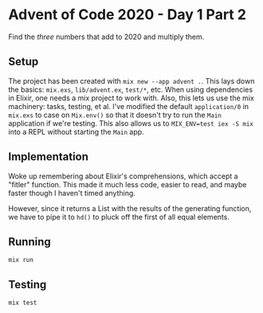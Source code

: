 # Advent of Code 2020 - Day 1 Part 2

Find the *three* numbers that add to 2020 and multiply them.

## Setup

The project has been created with `mix new --app advent .`. This lays down the
basics: `mix.exs`, `lib/advent.ex`, `test/*`, etc. When using dependencies in
Elixir, one needs a mix project to work with. Also, this lets us use the mix
machinery: tasks, testing, et al. I've modified the default `application/0` in
`mix.exs` to case on `Mix.env()` so that it doesn't try to run the `Main`
application if we're testing. This also allows us to `MIX_ENV=test iex -S mix`
into a REPL without starting the `Main` app.

## Implementation

Woke up remembering about Elixir's comprehensions, which accept a "fitler"
function. This made it much less code, easier to read, and maybe faster though
I haven't timed anything.

However, since it returns a List with the results of the generating function, we
have to pipe it to `hd()` to pluck off the first of all equal elements.

## Running

`mix run`

## Testing

`mix test`
